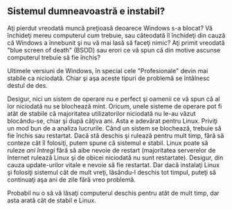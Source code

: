<?php require("../../entete.php"); ?> <?php require("../../base.php"); ?> <?php require("../../fonctions.php"); ?>

<div id="corps">

<h2>Sistemul dumneavoastră e instabil?</h2>

<p>Aţi pierdut vreodată muncă preţioasă deoarece Windows s-a blocat? Vă închideţi
mereu computerul cum trebuie, sau câteodată îl închideţi din cauză că Windows
a înnebunit şi nu vă mai lasă să faceţi nimic? Aţi primit vreodată "blue screen of death"
(BSOD) sau erori ce vă spun că din motive ascunse computerul trebuie să fie închis?</p>
<p>Ultimele versiuni de Windows, în special cele "Profesionale" devin mai stabile ca
niciodată. Chiar şi aşa aceste tipuri de problemă se întâlnesc destul de des.</p>
<p>Desigur, nici un sistem de operare nu e perfect şi oamenii ce vă spun că
al lor niciodată nu se blochează mint. Oricum, unele sisteme de operare pot fi
atât de stabile că majoritatea utilizatorilor niciodată nu le-au văzut blocându-se,
chiar şi după câţiva ani. Asta e adevărat pentru Linux. Priviţi un mod bun de a analiza
lucrurile. Când un sistem se blochează, trebuie să fie închis sau restartat. Dacă stă
deschis şi rulează pentru mult timp, fără să conteze cât îl folosiţi, putem spune
că sistemul e stabil. Linux poate să ruleze <i>ani întregi</i> fără să aibe nevoie de restart
(majoritatea serverelor de Internet rulează Linux şi de obicei niciodată nu sunt
restartate). Desigur, din cauza update-urilor vitale e nevoie să fie restartat. Dar dacă
instalaţi Linux şi folosiţi sistemul cât de mult vreţi, lăsându-l deschis tot timpul,
puteţi să continuaţi aşa ani de zile fără vreo problemă.</p>
<p>Probabil nu o să vă lăsaţi computerul deschis pentru atât de mult timp, dar asta
arată cât de stabil e Linux.</p>

</div>
</body>
</html>
